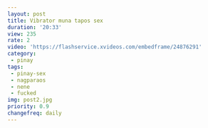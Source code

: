 ```yaml
---
layout: post
title: Vibrator muna tapos sex
duration: '20:33'
view: 235
rate: 2
video: 'https://flashservice.xvideos.com/embedframe/24876291'
category: 
 - pinay
tags: 
 - pinay-sex
 - nagparaos
 - nene
 - fucked
img: post2.jpg
priority: 0.9
changefreq: daily
---
```

